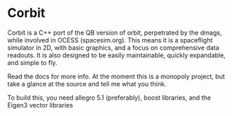 Corbit
======

Corbit is a C++ port of the QB version of orbit, perpetrated by the dmags, while involved in OCESS (spacesim.org). This means it is a spaceflight simulator in 2D, with basic graphics, and a focus on comprehensive data readouts. It is also designed to be easily maintainable, quickly expandable, and simple to fly.

Read the docs for more info. At the moment this is a monopoly project, but take a glance at the source and tell me what you think.

To build this, you need allegro 5.1 (preferably), boost libraries, and the Eigen3 vector libraries
